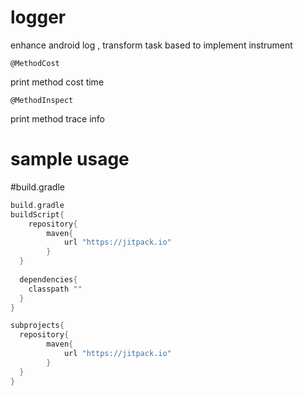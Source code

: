 # logger

enhance android log , transform task based to implement instrument

```
@MethodCost
```

print method cost time

```
@MethodInspect
```

print method trace info

# sample usage

#build.gradle

```groovy
build.gradle
buildScript{
	repository{
		maven{
			url "https://jitpack.io"
		}
  }
  
  dependencies{
    classpath ""
  }
}

subprojects{
  repository{
		maven{
			url "https://jitpack.io"
		}
  }
}

```





